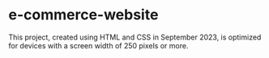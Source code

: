 # e-commerce-website

This project,
created using HTML and CSS in September 2023,
is optimized for devices with a screen width of 250 pixels or more.

